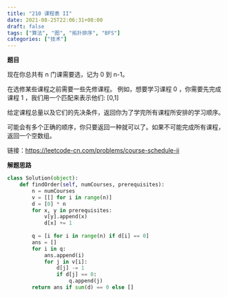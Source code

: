 ```yaml
---
title: "210 课程表 II"
date: 2021-08-25T22:06:31+08:00
draft: false
tags: ["算法", "图", "拓扑排序", "BFS"]
categories: ["技术"]
---
```


**题目**

现在你总共有 n 门课需要选，记为 0 到 n-1。

在选修某些课程之前需要一些先修课程。 例如，想要学习课程 0 ，你需要先完成课程 1 ，我们用一个匹配来表示他们: [0,1]

给定课程总量以及它们的先决条件，返回你为了学完所有课程所安排的学习顺序。

可能会有多个正确的顺序，你只要返回一种就可以了。如果不可能完成所有课程，返回一个空数组。

链接：https://leetcode-cn.com/problems/course-schedule-ii

**解题思路**


```python
class Solution(object):
    def findOrder(self, numCourses, prerequisites):
        n = numCourses
        v = [[] for i in range(n)]
        d = [0] * n
        for x, y in prerequisites:
            v[y].append(x)
            d[x] += 1
        
        q = [i for i in range(n) if d[i] == 0]
        ans = []
        for i in q:
            ans.append(i)
            for j in v[i]:
                d[j] -= 1
                if d[j] == 0:
                    q.append(j)
        return ans if sum(d) == 0 else []
```